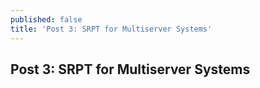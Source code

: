 ```yaml
---
published: false
title: 'Post 3: SRPT for Multiserver Systems'
---
```

## Post 3: SRPT for Multiserver Systems
